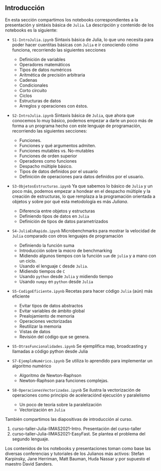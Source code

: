 ## Introducción
 En esta sección compartimos los notebooks correspondientes a la presentación y sintáxis básica de `Julia`.
 La descripción y contenido de los notebooks es la siguiente:
 - `S1-IntroJulia.ipynb`
 Sintaxis básica de Julia, lo que uno necesita para poder hacer cuentitas básicas con `Julia` e ir conociendo cómo funciona, recorriendo las siguientes secciones
   - Definición de variables
   - Operadores matemáticos
   - Tipos de datos numéricos
   - Aritmética de precisión arbitraria
   - Cadenas
   - Condicionales
   - Corto circuito
   - Ciclos
   - Estructuras de datos
   - Arreglos y operaciones con éstos.

 - `S2-IntroJulia.ipynb`
 Sintaxis básica de `Julia`, que ahora que conocemos lo muy básico, podemos empezar a darle un poco más de forma a un programa hecho con este lenguaje de programación, recorriendo las siguientes secciones: 
   - Funciones. 
   - Funciones y qué argumentos admiten.
   - Funciones mutables vs. No-mutables
   - Funciones de orden superior
   - Operadores como funciones
   - Despacho múltiple básico.
   - Tipos de datos definidos por el usuario
   - Definición de operaciones para datos definidos por el usuario.

 - `S3-ObjetosEstructuras.ipynb`
 Ya que sabemos lo básico de `Julia` y un poco más, podemos empezar a hondear en el despacho múltiple y la creación de estructuras, lo que remplaza a la programación orientada a objetos y sobre por qué esta metodología es más *Juliana*.
   - Diferencia entre objetos y estructuras
   - Definiendo tipos de datos en `Julia`
   - Definición de tipos de datos parametrizados

 - `S4-JuliaEsRapido.ipynb`
 Microbenchmarks para mostrar la velocidad de `Julia` comparado con otros lenguajes de programación
   - Definiendo la función suma
   - Introducción sobre la *macro* de benchmarking
   - Midiendo algunos tiempos con la función `sum` de `julia` y a mano con un ciclo.
   - Usando el lenguaje `C` desde `Julia`.
   - Midiendo tiempos de `C`
   - Usando `python` desde `Julia` y midiendo tiempo
   - Usando `numpy` en `python` desde `Julia`

 - `S5-CodigoEficiente.ipynb`
 Recetas para hacer código `Julia` (aún) más eficiente
   - Evitar tipos de datos abstractos
   - Evitar variables de ámbito global
   - Prealojamiento de memoria
   - Operaciones vectorizadas
   - Reutilizar la memoria
   - Vistas de datos
   - Revisión del código que se genera.

 - `S5-OtrasFuncionalidades.ipynb`
 Se ejemplifica map, broadcasting y llamadas a código python desde Julia

 - `S7-EjemploNumérico.ipynb`
 Se utiliza lo aprendido para implementar un algoritmo numérico
   - Algoritmo de Newton-Raphson
   - Newton-Raphson para funciones complejas.

 - `S8-OperacionesVectorizadas.ipynb`
 Se ilustra la vectorización de operaciones como principio de aceleraciónd ejecución y paralelismo
   - Un poco de teoría sobre la paralelización
   - Vectorización en `Julia`

También compartimos las diapositivas de introducción al curso.
 1. curso-taller-Julia-IIMAS2021-Intro. Presentación del curso-taller
 2. curso-taller-Julia-IIMAS2021-EasyFast. Se plantea el problema del segundo lenguaje.


Los contenidos de los notebooks y presentaciones toman como base las diversas conferencias y tutoriales de los Julianos más activos: Stefan Karpinsky, Jane Herriman, Matt Bauman, Huda Nassar y por supuesto el maestro David Sanders.
